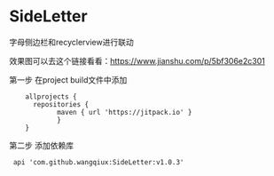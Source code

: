 # SideLetter
字母侧边栏和recyclerview进行联动

效果图可以去这个链接看看：https://www.jianshu.com/p/5bf306e2c301

第一步 在project build文件中添加

        allprojects {
          repositories {
                maven { url 'https://jitpack.io' }
                }
        }
 第二步 添加依赖库
  
     api 'com.github.wangqiux:SideLetter:v1.0.3'
